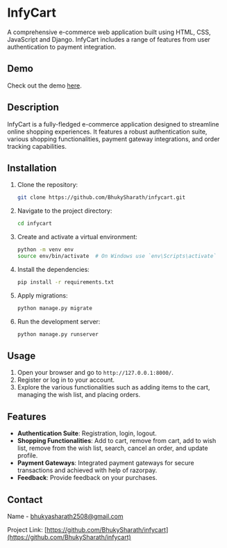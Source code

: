 # InfyCart

A comprehensive e-commerce web application built using HTML, CSS, JavaScript and Django. InfyCart includes a range of features from user authentication to payment integration.

## Demo
Check out the  demo [here](https://drive.google.com/file/d/1quLw-MRUL7EnUPg_dfhMdXQisxjolDd9/view?usp=sharing).

## Description
InfyCart is a fully-fledged e-commerce application designed to streamline online shopping experiences. It features a robust authentication suite, various shopping functionalities, payment gateway integrations, and order tracking capabilities.

## Installation
1. Clone the repository:
    ```sh
    git clone https://github.com/BhukySharath/infycart.git
    ```
2. Navigate to the project directory:
    ```sh
    cd infycart
    ```
3. Create and activate a virtual environment:
    ```sh
    python -m venv env
    source env/bin/activate  # On Windows use `env\Scripts\activate`
    ```
4. Install the dependencies:
    ```sh
    pip install -r requirements.txt
    ```
5. Apply migrations:
    ```sh
    python manage.py migrate
    ```
6. Run the development server:
    ```sh
    python manage.py runserver
    ```

## Usage
1. Open your browser and go to `http://127.0.0.1:8000/`.
2. Register or log in to your account.
3. Explore the various functionalities such as adding items to the cart, managing the wish list, and placing orders.

## Features
- **Authentication Suite**: Registration, login, logout.
- **Shopping Functionalities**: Add to cart, remove from cart, add to wish list, remove from the wish list, search, cancel an order, and update profile.
- **Payment Gateways**: Integrated payment gateways for secure transactions and achieved with help of razorpay.
- **Feedback**: Provide feedback on your purchases.





## Contact
 Name - [bhukyasharath2508@gmail.com](mailto:bhukyasharath2508@gmail.com)

Project Link: [https://github.com/BhukySharath/infycart](https://github.com/BhukySharath/infycart)


